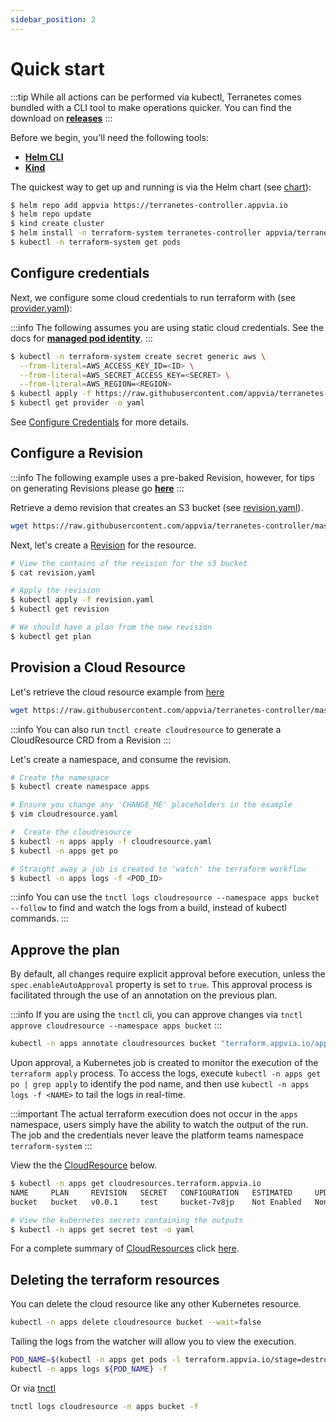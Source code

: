 ```yaml
---
sidebar_position: 2
---
```

# Quick start

:::tip
While all actions can be performed via kubectl, Terranetes comes bundled with a CLI tool to make operations quicker. You can find the download on [**releases**](../terranetes-controller/releases.md)
:::

Before we begin, you'll need the following tools:

* **[Helm CLI](https://helm.sh/docs/intro/install/)**
* **[Kind](https://kind.sigs.k8s.io/)**

The quickest way to get up and running is via the Helm chart (see [chart][tn_chart]):

```bash
$ helm repo add appvia https://terranetes-controller.appvia.io
$ helm repo update
$ kind create cluster
$ helm install -n terraform-system terranetes-controller appvia/terranetes-controller --create-namespace
$ kubectl -n terraform-system get pods
```

## Configure credentials

Next, we configure some cloud credentials to run terraform with (see [provider.yaml][ex_provider]):

:::info
The following assumes you are using static cloud credentials. See the docs for [**managed pod identity**](/terranetes-controller/admin/providers/#configure-injected-identity).
:::

```bash
$ kubectl -n terraform-system create secret generic aws \
  --from-literal=AWS_ACCESS_KEY_ID=<ID> \
  --from-literal=AWS_SECRET_ACCESS_KEY=<SECRET> \
  --from-literal=AWS_REGION=<REGION>
$ kubectl apply -f https://raw.githubusercontent.com/appvia/terranetes-controller/master/examples/provider.yaml
$ kubectl get provider -o yaml
```

See [Configure Credentials](/docs/terranetes-controller/admin/providers.md) for more details.

## Configure a Revision

:::info
The following example uses a pre-baked Revision, however, for tips on generating Revisions please go [**here**](../terranetes-controller/admin/cloudresource.md)
:::

Retrieve a demo revision that creates an S3 bucket (see [revision.yaml][ex_revision]).

```bash
wget https://raw.githubusercontent.com/appvia/terranetes-controller/master/examples/revision.yaml
```

Next, let's create a [Revision](../terranetes-controller/reference/revisions.terraform.appvia.io.md) for the resource.

```bash
# View the contains of the revision for the s3 bucket
$ cat revision.yaml

# Apply the revision
$ kubectl apply -f revision.yaml
$ kubectl get revision

# We should have a plan from the new revision
$ kubectl get plan
```

## Provision a Cloud Resource

Let's retrieve the cloud resource example from [here][ex_cloudresource]

```bash
wget https://raw.githubusercontent.com/appvia/terranetes-controller/master/examples/cloudresource.yaml
```

:::info
You can also run `tnctl create cloudresource` to generate a CloudResource CRD from a Revision
:::

Let's create a namespace, and consume the revision.

```bash
# Create the namespace
$ kubectl create namespace apps

# Ensure you change any 'CHANGE_ME' placeholders in the example
$ vim cloudresource.yaml

#  Create the cloudresource
$ kubectl -n apps apply -f cloudresource.yaml
$ kubectl -n apps get po

# Straight away a job is created to 'watch' the terraform workflow
$ kubectl -n apps logs -f <POD_ID>
```

:::info
You can use the `tnctl logs cloudresource --namespace apps bucket --follow` to find and watch the logs from a build, instead of kubectl commands.
:::

## Approve the plan

By default, all changes require explicit approval before execution, unless the `spec.enableAutoApproval` property is set to `true`. This approval process is facilitated through the use of an annotation on the previous plan.

:::info
If you are using the `tnctl` cli, you can approve changes via `tnctl approve cloudresource --namespace apps bucket`
:::

```bash
kubectl -n apps annotate cloudresources bucket "terraform.appvia.io/apply"=true --overwrite
```

Upon approval, a Kubernetes job is created to monitor the execution of the `terraform apply` process. To access the logs, execute `kubectl -n apps get po | grep apply` to identify the pod name, and then use `kubectl -n apps logs -f <NAME>` to tail the logs in real-time.

:::important
The actual terraform execution does not occur in the `apps` namespace, users simply have the ability to watch the output of the run. The job and the credentials never leave the platform teams namespace `terraform-system`
:::

View the the [CloudResource](../terranetes-controller/reference/cloudresources.terraform.appvia.io.md) below.

```bash
$ kubectl -n apps get cloudresources.terraform.appvia.io
NAME     PLAN     REVISION   SECRET   CONFIGURATION   ESTIMATED     UPDATE   SYNCHRONIZED   AGE
bucket   bucket   v0.0.1     test     bucket-7v8jp    Not Enabled   None     InSync         2m7s

# View the kubernetes secrets containing the outputs
$ kubectl -n apps get secret test -o yaml
```

For a complete summary of [CloudResources](reference/cloudresources.terraform.appvia.io.md) click [here](developer/provision.md).

## Deleting the terraform resources

You can delete the cloud resource like any other Kubernetes resource.

```bash
kubectl -n apps delete cloudresource bucket --wait=false
```

Tailing the logs from the watcher will allow you to view the execution.

```bash
POD_NAME=$(kubectl -n apps get pods -l terraform.appvia.io/stage=destroy --no-headers | cut -d' ' -f1)
kubectl -n apps logs ${POD_NAME} -f
```

Or via [tnctl](../terranetes-controller/developer/tnctl.md)

```bash
tnctl logs cloudresource -n apps bucket -f
```

[tn_chart]: https://github.com/appvia/terranetes-controller/tree/master/charts/terranetes-controller
[ex_provider]: https://github.com/appvia/terranetes-controller/blob/master/examples/provider.yaml
[ex_revision]: https://raw.githubusercontent.com/appvia/terranetes-controller/master/examples/revision.yaml
[ex_cloudresource]: https://raw.githubusercontent.com/appvia/terranetes-controller/master/examples/cloudresource.yaml
